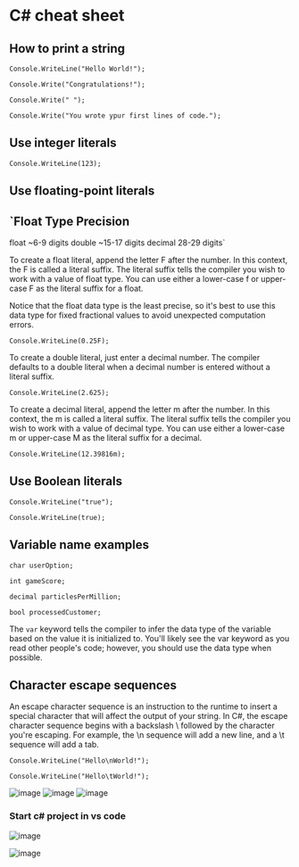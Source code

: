 # C# cheat sheet

## How to print a string

`Console.WriteLine("Hello World!");`

`Console.Write("Congratulations!");`

`Console.Write(" ");`

`Console.Write("You wrote ypur first lines of code.");`

## Use integer literals
`Console.WriteLine(123);`

## Use floating-point literals

`Float Type    Precision
----------------------------
float         ~6-9 digits
double        ~15-17 digits
decimal        28-29 digits`

To create a float literal, append the letter F after the number. In this context, the F is called a literal suffix. The literal suffix tells the compiler you wish to work with a value of float type. You can use either a lower-case f or upper-case F as the literal suffix for a float.

Notice that the float data type is the least precise, so it's best to use this data type for fixed fractional values to avoid unexpected computation errors.

`Console.WriteLine(0.25F);`

To create a double literal, just enter a decimal number. The compiler defaults to a double literal when a decimal number is entered without a literal suffix.

`Console.WriteLine(2.625);`

To create a decimal literal, append the letter m after the number. In this context, the m is called a literal suffix. The literal suffix tells the compiler you wish to work with a value of decimal type. You can use either a lower-case m or upper-case M as the literal suffix for a decimal.

`Console.WriteLine(12.39816m);`

## Use Boolean literals
`Console.WriteLine("true");`

`Console.WriteLine(true);`

## Variable name examples

`char userOption;`

`int gameScore;`

`decimal particlesPerMillion;`

`bool processedCustomer;`


The `var` keyword tells the compiler to infer the data type of the variable based on the value it is initialized to.
You'll likely see the var keyword as you read other people's code; however, you should use the data type when possible.

## Character escape sequences

An escape character sequence is an instruction to the runtime to insert a special character that will affect the output of your string. In C#, the escape character sequence begins with a backslash \ followed by the character you're escaping. For example, the \n sequence will add a new line, and a \t sequence will add a tab.

`Console.WriteLine("Hello\nWorld!");`

`Console.WriteLine("Hello\tWorld!");`

![image](https://github.com/user-attachments/assets/18371438-59c7-45b5-8c97-a5fcdcd9e3af)
![image](https://github.com/user-attachments/assets/74249812-b877-4fbf-bbc7-e398d2694d9e)
![image](https://github.com/user-attachments/assets/3514a5c9-609e-48d1-8673-a41971dc5236)

### Start c# project in vs code
![image](https://github.com/user-attachments/assets/79a5e1dd-f9a5-4ced-9fc4-5fd74b26b9c4)

![image](https://github.com/user-attachments/assets/9052d09c-e1ea-48c1-ac1e-ac3a83dcfcc4)




